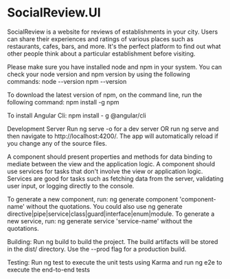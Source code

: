 # SocialReview.UI

SocialReview is a website for reviews of establishments in your city. Users can share their experiences and ratings of various places such as restaurants, cafes, bars, and more. It's the perfect platform to find out what other people think about a particular establishment before visiting.

Please make sure you have installed node and npm in your system. You can check your node version and npm version by using the following commands:
    node --version
    npm --version

To download the latest version of npm, on the command line, run the following command:
    npm install -g npm

To install Angular Cli:
    npm install - g @angular/cli

Development Server
Run ng serve -o for a dev server
OR run ng serve and then navigate to http://localhost:4200/. The app will automatically reload if you change any of the source files.


A component should present properties and methods for data binding to mediate between the view and the application logic. A component should use services for tasks that don't involve the view or application logic. Services are good for tasks such as fetching data from the server, validating user input, or logging directly to the console.

To generate a new component, run:
    ng generate component 'component-name' without the quotations. You could also use ng generate directive|pipe|service|class|guard|interface|enum|module.
To generate a new service, run:
    ng generate service 'service-name' without the quotations. 

Building:
Run ng build to build the project. The build artifacts will be stored in the dist/ directory. Use the --prod flag for a production build.

Testing:
Run ng test to execute the unit tests using Karma and run ng e2e to execute the end-to-end tests


